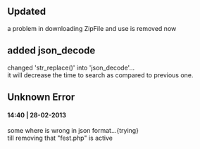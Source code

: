 <h2>Updated</h2>
a problem in downloading ZipFile and use is removed now <br>
<h2>added json_decode</h2>
changed 'str_replace()' into 'json_decode'...<br>
it will decrease the time to search as compared to previous one.<br>
<h2>Unknown Error</h2>
<h4>14:40 | 28-02-2013</h4>
some where is wrong in json format...{trying}<br>
till removing that "fest.php" is active
